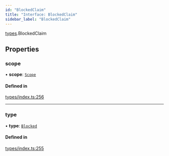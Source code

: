 ```yaml
---
id: "BlockedClaim"
title: "Interface: BlockedClaim"
sidebar_label: "BlockedClaim"
---
```


[types](../../../modules/Types/Types.md).BlockedClaim

## Properties

### scope

• **scope**: [`Scope`](../Scope/Scope.md)

#### Defined in

[types/index.ts:256](https://github.com/PolymeshAssociation/polymesh-sdk/blob/15be87e8/src/types/index.ts#L256)

___

### type

• **type**: [`Blocked`](../../../enums/Types/ClaimType/ClaimType.md#blocked)

#### Defined in

[types/index.ts:255](https://github.com/PolymeshAssociation/polymesh-sdk/blob/15be87e8/src/types/index.ts#L255)
